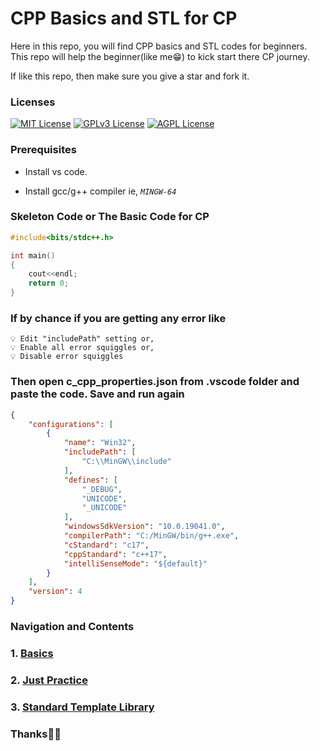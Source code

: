 # CPP Basics and STL for CP

<!-- ![App Screenshot](/pic1.png) -->

Here in this repo, you will find CPP basics and STL codes for beginners.
This repo will help the beginner(like me😁) to kick start there CP journey.

If like this repo, then make sure you give a star and fork it.

### Licenses

[![MIT License](https://img.shields.io/badge/License-MIT-green.svg)](https://choosealicense.com/licenses/mit/)
[![GPLv3 License](https://img.shields.io/badge/License-GPL%20v3-yellow.svg)](https://opensource.org/licenses/)
[![AGPL License](https://img.shields.io/badge/license-AGPL-blue.svg)](http://www.gnu.org/licenses/agpl-3.0)

### Prerequisites

- Install vs code.

- Install gcc/g++ compiler ie, *`MINGW-64`*

### Skeleton Code or The Basic Code for CP

```c++
#include<bits/stdc++.h>

int main()
{
    cout<<endl;
    return 0;
}
```
### If by chance if you are getting any error like
    💡 Edit "includePath" setting or,
    💡 Enable all error squiggles or,
    💡 Disable error squiggles

### Then open c_cpp_properties.json from .vscode folder and paste the code. Save and run again

```json
{
    "configurations": [
        {
            "name": "Win32",
            "includePath": [
                "C:\\MinGW\\include"
            ],
            "defines": [
                "_DEBUG",
                "UNICODE",
                "_UNICODE"
            ],
            "windowsSdkVersion": "10.0.19041.0",
            "compilerPath": "C:/MinGW/bin/g++.exe",
            "cStandard": "c17",
            "cppStandard": "c++17",
            "intelliSenseMode": "${default}"
        }
    ],
    "version": 4
}
```
<!-- ### [Tools and Technologies Used](./practice/arrayPrac.cpp) -->

### Navigation and Contents
### 1. [Basics](./Basics/)
### 2. [Just Practice](./practice//)
### 3. [Standard Template Library](./stl//)

### Thanks🤝🏻